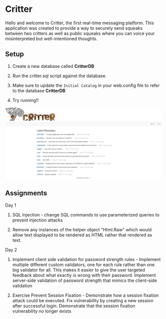# Critter

Hello and welcome to Critter, the first real-time messaging platform. This application was created to provide a way to securely send
squeaks between two critters as well as public squeaks where you can voice your misinterpreted but well-intentioned thoughts.

## Setup

1. Create a new database called **CritterDB**

2. Run the critter.sql script against the database.

3. Make sure to update the `Initial Catalog` in your web.config file to refer to the database **CritterDB**

4. Try running!!


![Critter](critter-image.jpg)

## Assignments

Day 1

1. SQL Injection - change SQL commands to use parameterized queries to prevent injection attacks

2. Remove any instances of the helper object "Html.Raw" which would allow text displayed to be rendered as HTML rather  that rendered as text.

Day 2

1. Implement client side validation for password strength rules - Implement multiple different custom validators, one for each rule rather than one big validator for all. This makes it easier to give the user targeted feedback about what exactly is wrong with their password. Implement server-side validation of password strength that mimics the client-side validation


2. Exercise Prevent Session Fixation - Demonstrate how a session fixation attack could be executed. Fix vulnerability by creating a new session after successful login. Demonstrate that the session fixation vulnerability no longer exists

